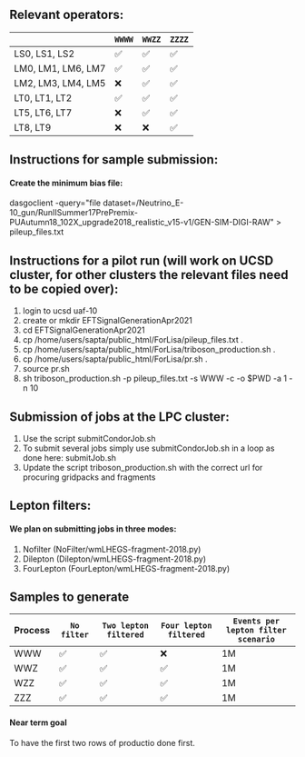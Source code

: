 
## Relevant operators:

|                    | `WWWW` | `WWZZ` | `ZZZZ`  | 
|--------------------|--------|--------|---------|
| LS0, LS1, LS2      | ✅     | ✅     | ✅      |
| LM0, LM1, LM6, LM7 | ✅     | ✅     | ✅      | 
| LM2, LM3, LM4, LM5 | ❌     | ✅     | ✅      |
| LT0, LT1, LT2      | ✅     | ✅     | ✅      |
| LT5, LT6, LT7      | ❌     | ✅     | ✅      |
| LT8, LT9           | ❌     | ❌     | ✅      | 

## Instructions for sample submission:

#### Create the minimum bias file: 

dasgoclient -query="file dataset=/Neutrino_E-10_gun/RunIISummer17PrePremix-PUAutumn18_102X_upgrade2018_realistic_v15-v1/GEN-SIM-DIGI-RAW" > pileup_files.txt

## Instructions for a pilot run (will work on UCSD cluster, for other clusters the relevant files need to be copied over):

1. login to ucsd uaf-10 
2. create or mkdir EFTSignalGenerationApr2021
3. cd EFTSignalGenerationApr2021
4. cp /home/users/sapta/public_html/ForLisa/pileup_files.txt .
5. cp /home/users/sapta/public_html/ForLisa/triboson_production.sh .
6. cp /home/users/sapta/public_html/ForLisa/pr.sh .
7. source pr.sh
8. sh triboson_production.sh -p pileup_files.txt -s WWW -c -o $PWD -a 1 -n 10

## Submission of jobs at the LPC cluster:

1. Use the script submitCondorJob.sh
2. To submit several jobs simply use submitCondorJob.sh in a loop as done here: submitJob.sh
3. Update the script triboson_production.sh with the correct url for procuring gridpacks and fragments

## Lepton filters:

#### We plan on submitting jobs in three modes:

1. Nofilter (NoFilter/wmLHEGS-fragment-2018.py)
2. Dilepton (Dilepton/wmLHEGS-fragment-2018.py)
3. FourLepton (FourLepton/wmLHEGS-fragment-2018.py)

## Samples to generate


| Process            | `No filter` | `Two lepton filtered` | `Four lepton filtered`  |   `Events per lepton filter scenario` |
|--------------------|-------------|-----------------------|-------------------------|---------------------------------------|
| WWW                | ✅          | ✅                    | ❌                      |  1M				     |	
| WWZ                | ✅          | ✅                    | ✅                      |  1M				     |
| WZZ                | ✅          | ✅                    | ✅                      |  1M				     |
| ZZZ                | ✅          | ✅                    | ✅                      |  1M				     |

#### Near term goal 

To have the first two rows of productio done first.
